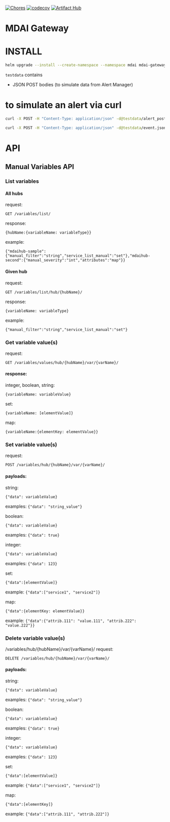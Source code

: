 [![Chores](https://github.com/DecisiveAI/mdai-gateway/actions/workflows/chores.yml/badge.svg)](https://github.com/DecisiveAI/mdai-gateway/actions/workflows/chores.yml)
[![codecov](https://codecov.io/gh/DecisiveAI/mdai-gateway/graph/badge.svg?token=UPHRBSXOON)](https://codecov.io/gh/DecisiveAI/mdai-gateway)
[![Artifact Hub](https://img.shields.io/endpoint?url=https://artifacthub.io/badge/repository/mdai-gateway)](https://artifacthub.io/packages/search?repo=mdai-gateway)

# MDAI Gateway

# INSTALL
```sh
helm upgrade --install --create-namespace --namespace mdai mdai-gateway ./deployment
```

`testdata` contains
* JSON POST bodies (to simulate data from Alert Manager)

# to simulate an alert via curl
```sh
curl -X POST -H "Content-Type: application/json" -d@testdata/alert_post_body_1.json http://localhost:8081/alerts
```

```sh
curl -X POST -H "Content-Type: application/json" -d@testdata/event.json http://localhost:8081/events
```

# API
## Manual Variables API

### List variables
#### All hubs
request:
```
GET /variables/list/
```
response:
```
{hubName:{variableName: variableType}}
```
example:
```
{"mdaihub-sample":{"manual_filter":"string","service_list_manual":"set"},"mdaihub-second":{"manual_severity":"int","attributes":"map"}}
```


#### Given hub
request:
```
GET /variables/list/hub/{hubName}/
```
response:
```
{variableName: variableType}
```
example:
```
{"manual_filter":"string","service_list_manual":"set"}
```

### Get variable value(s)
request:
```
GET /variables/values/hub/{hubName}/var/{varName}/
```
#### response:

integer, boolean, string:
```
{variableName: variableValue}
```
set:
```
{variableName: [elementValue]}
```
map:
```
{variableName:{elementKey: elementValue}}
```


### Set variable value(s)
request:
```
POST /variables/hub/{hubName}/var/{varName}/
```
#### payloads:
string:
```
{"data": variableValue}
```
examples: ```{"data": "string_value"}```


boolean:
```
{"data": variableValue}
```
examples: ```{"data": true}```


integer:
```
{"data": variableValue}
```
examples: ```{"data": 123}```


set:
```
{"data":[elementValue]}
```
example: ```{"data":["service1", "service2"]}```


map:
```
{"data":{elementKey: elementValue}}
```
example: ```{"data":{"attrib.111": "value.111", "attrib.222": "value.222"}}```



### Delete variable value(s)
/variables/hub/{hubName}/var/{varName}/
request:
```
DELETE /variables/hub/{hubName}/var/{varName}/
```
#### payloads:
string:
```
{"data": variableValue}
```
examples: ```{"data": "string_value"}```


boolean:
```
{"data": variableValue}
```
examples: ```{"data": true}```


integer:
```
{"data": variableValue}
```
examples: ```{"data": 123}```


set:
```
{"data":[elementValue]}
```
example: ```{"data":["service1", "service2"]}```


map:
```
{"data":[elementKey]}
```
example: ```{"data":["attrib.111", "attrib.222"]}```
